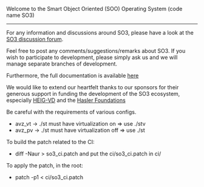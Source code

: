 

Welcome to the Smart Object Oriented (SOO) Operating System (code name SO3)
***************************************************************************

For any information and discussions around SO3, please have a look at the [SO3 discussion forum](https://discourse.heig-vd.ch/c/so3).

Feel free to post any comments/suggestions/remarks about SO3. If you wish to participate to development, please simply ask us and we will manage separate branches of development. 

Furthermore, the full documentation is available [here](https://smartobjectoriented.github.io/so3)


We would like to extend our heartfelt thanks to our sponsors for their generous support in funding the development of the SO3 ecosystem, especially [HEIG-VD](http://www.heig-vd.ch) and the [Hasler Foundations](https://haslerstiftung.ch/en/welcome-to-the-hasler-foundation) 



Be careful with the requirements of various configs.

- avz_vt -> ./st must have virtualization on => use ./stv
- avz_pv -> ./st must have virtualization off => use ./st


To build the patch related to the CI:

- diff -Naur <source> <result> > so3_ci.patch
and put the ci/so3_ci.patch in ci/

To apply the patch, in the root:
- patch -p1 < ci/so3_ci.patch


